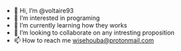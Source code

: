 - 👋 Hi, I’m @voltaire93
- 👀 I’m interested in programing
- 🌱 I’m currently learning how they works
- 💞️ I’m looking to collaborate on any intresting proposition
- 📫 How to reach me wisehouba@protonmail.com

<!---
voltaire93/voltaire93 is a ✨ special ✨ repository because its `README.md` (this file) appears on your GitHub profile.
You can click the Preview link to take a look at your changes.
--->
